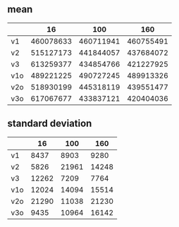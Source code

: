 ## mean
| |16|100|160|
|---|---|---|---|
|v1|460078633|460711941|460755491|
|v2|515127173|441844057|437684072|
|v3|613259377|434854766|421227925|
|v1o|489221225|490727245|489913326|
|v2o|518930199|445318119|439551477|
|v3o|617067677|433837121|420404036|
## standard deviation
| |16|100|160|
|---|---|---|---|
|v1|8437|8903|9280|
|v2|5826|21961|14248|
|v3|12262|7209|7764|
|v1o|12024|14094|15514|
|v2o|21290|11038|21230|
|v3o|9435|10964|16142|
